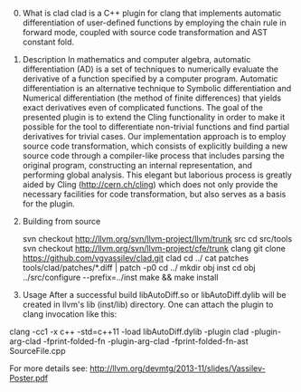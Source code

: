 0. What is clad
clad is a C++ plugin for clang that implements automatic differentiation of 
user-defined functions by employing the chain rule in forward mode, coupled with
source code transformation and AST constant fold.

1. Description
In mathematics and computer algebra, automatic differentiation (AD) is a set of 
techniques to numerically evaluate the derivative of a function specified by a 
computer program. Automatic differentiation is an alternative technique to 
Symbolic differentiation and Numerical differentiation (the method of finite 
differences) that yields exact derivatives even of complicated functions.
The goal of the presented plugin is to extend the Cling functionality in order 
to make it possible for the tool to differentiate non-trivial functions and 
find partial derivatives for trivial cases. Our implementation approach is to 
employ source code transformation, which consists of explicitly building a 
new source code through a compiler-like process that includes parsing the 
original program, constructing an internal representation, and performing 
global analysis. This elegant but laborious process is greatly aided by 
Cling (http://cern.ch/cling) which does not only provide the necessary facilities
 for code transformation, but also serves as a basis for the plugin.

2. Building from source

   svn checkout http://llvm.org/svn/llvm-project/llvm/trunk src
   cd src/tools
   svn checkout http://llvm.org/svn/llvm-project/cfe/trunk clang
   git clone https://github.com/vgvassilev/clad.git clad
   cd ../
   cat patches tools/clad/patches/*.diff | patch -p0
   cd ../
   mkdir obj inst
   cd obj
   ../src/configure --prefix=../inst
   make && make install

3. Usage
  After a successful build libAutoDiff.so or libAutoDiff.dylib will be created
in llvm's lib (inst/lib) directory. One can attach the plugin to clang invocation
like this:

 clang -cc1 -x c++ -std=c++11 -load libAutoDiff.dylib -plugin clad -plugin-arg-clad -fprint-folded-fn -plugin-arg-clad -fprint-folded-fn-ast SourceFile.cpp

For more details see: http://llvm.org/devmtg/2013-11/slides/Vassilev-Poster.pdf
